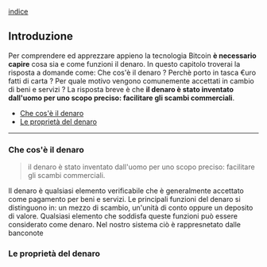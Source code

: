 [indice](README.md)
## Introduzione
Per comprendere ed apprezzare appieno la tecnologia Bitcoin __è necessario capire__ cosa sia e come funzioni il denaro. In questo capitolo troverai la risposta a domande come: Che cos'è il denaro ? Perchè porto in tasca €uro fatti di carta ? Per quale motivo vengono comunemente accettati in cambio di beni e servizi ? La risposta breve è che __il denaro è stato inventato dall'uomo per uno scopo preciso: facilitare gli scambi commerciali__. 

* [Che cos'è il denaro](#denaro)
* [Le proprietà del denaro](#proprieta)
***

### <a name="denaro"></a>Che cos'è il denaro
> il denaro è stato inventato dall'uomo per uno scopo preciso: facilitare gli scambi commerciali.

Il denaro è qualsiasi elemento verificabile che è generalmente accettato come pagamento per beni e servizi. Le principali funzioni del denaro si distinguono in: un mezzo di scambio, un'unità di conto oppure un deposito di valore. Qualsiasi elemento che soddisfa queste funzioni può essere considerato come denaro.
Nel nostro sistema ciò è rappresnetato dalle banconote

### <a name="proprieta"></a>Le proprietà del denaro
